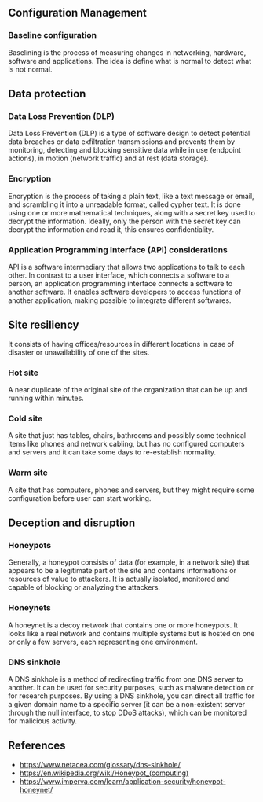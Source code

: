 ## Configuration Management
### Baseline configuration
Baselining is the process of measuring changes in networking, hardware, software and applications. The idea is define what is normal to detect what is not normal.

## Data protection

### Data Loss Prevention (DLP)
Data Loss Prevention (DLP) is a type of software design to detect potential data breaches or data exfiltration transmissions and prevents them by monitoring, detecting and blocking sensitive data while in use (endpoint actions), in motion (network traffic) and at rest (data storage).

### Encryption
Encryption is the process of taking a plain text, like a text message or email, and scrambling it into a unreadable format, called cypher text. It is done using one or more mathematical techniques, along with a secret key used to decrypt the information. Ideally, only the person with the secret key can decrypt the information and read it, this ensures confidentiality.

### Application Programming Interface (API) considerations
API is a software intermediary that allows two applications to talk to each other. In contrast to a user interface, which connects a software to a person, an application programming interface connects a software to another software. It enables software developers to access functions of another application, making possible to integrate different softwares.


## Site resiliency
It consists of having offices/resources in different locations in case of disaster or unavailability of one of the sites.
### Hot site
A near duplicate of the original site of the organization that can be up and running within minutes.
### Cold site
A site that just has tables, chairs, bathrooms and possibly some technical items like phones and network cabling, but has no configured computers and servers and it can take some days to re-establish normality.
### Warm site
A site that has computers, phones and servers, but they might require some configuration before user can start working.

## Deception and disruption
### Honeypots
Generally, a honeypot consists of data (for example, in a network site) that appears to be a legitimate part of the site and contains informations or resources of value to attackers. It is actually isolated, monitored and capable of blocking or analyzing the attackers.
### Honeynets
A honeynet is a decoy network that contains one or more honeypots. It looks like a real network and contains multiple systems but is hosted on one or only a few servers, each representing one environment.
### DNS sinkhole
A DNS sinkhole is a method of redirecting traffic from one DNS server to another. It can be used for security purposes, such as malware detection or for research purposes. By using a DNS sinkhole, you can direct all traffic for a given domain name to a specific server (it can be a non-existent server through the null interface, to stop DDoS attacks), which can be monitored for malicious activity.

## References
- https://www.netacea.com/glossary/dns-sinkhole/
- https://en.wikipedia.org/wiki/Honeypot_(computing)
- https://www.imperva.com/learn/application-security/honeypot-honeynet/
